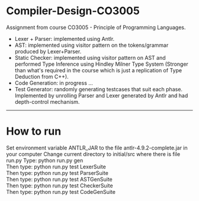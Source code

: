 # Compiler-Design-CO3005
Assignment from course CO3005 - Principle of Programming Languages.

* Lexer + Parser: implemented using Antlr.
* AST: implemented using visitor pattern on the tokens/grammar produced by Lexer+Parser.
* Static Checker: implemented using visitor pattern on AST and performed Type Inference using Hindley Milner Type System (Stronger than what's required in the course which is just a replication of Type Deduction from C++).
* Code Generation: in progress ...  
* Test Generator: randomly generating testcases that suit each phase. Implemented by unrolling Parser and Lexer generated by Antlr and had depth-control mechanism.
---
# How to run  
Set environment variable ANTLR_JAR to the file antlr-4.9.2-complete.jar in your computer
Change current directory to initial/src where there is file run.py
Type: python run.py gen  
Then type: python run.py test LexerSuite  
Then type: python run.py test ParserSuite  
Then type: python run.py test ASTGenSuite  
Then type: python run.py test CheckerSuite  
Then type: python run.py test CodeGenSuite  
